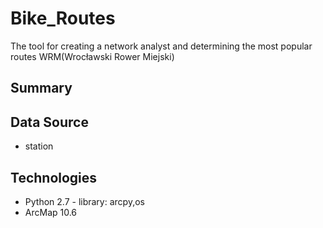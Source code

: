 # Bike_Routes
The tool for creating a network analyst and determining the most popular routes WRM(Wrocławski Rower Miejski)

## Summary

## Data Source
* station

## Technologies
* Python 2.7 - library: arcpy,os
* ArcMap 10.6

